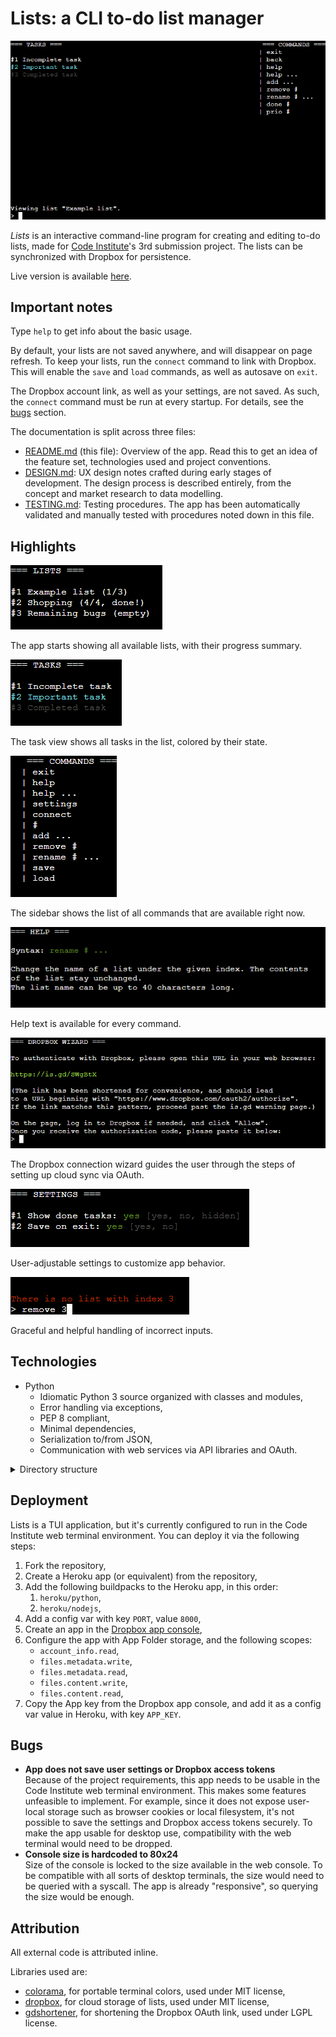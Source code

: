 # Lists: a CLI to-do list manager

![A screenshot of Lists running in the Code Institute terminal](doc/screenshot.png)

*Lists* is an interactive command-line program for creating and editing to-do lists, made for [Code Institute](https://codeinstitute.net)'s 3rd submission project. The lists can be synchronized with Dropbox for persistence.

Live version is available [here](https://tearnote-lists.herokuapp.com).

## Important notes

Type `help` to get info about the basic usage.

By default, your lists are not saved anywhere, and will disappear on page refresh. To keep your lists, run the `connect` command to link with Dropbox. This will enable the `save` and `load` commands, as well as autosave on `exit`.

The Dropbox account link, as well as your settings, are not saved. As such, the `connect` command must be run at every startup. For details, see the [bugs](#bugs) section.

The documentation is split across three files:

-   [README.md](README.md) (this file): Overview of the app. Read this to get an idea of the feature set, technologies used and project conventions.
-   [DESIGN.md](doc/DESIGN.md): UX design notes crafted during early stages of development. The design process is described entirely, from the concept and market research to data modelling.
-   [TESTING.md](doc/TESTING.md): Testing procedures. The app has been automatically validated and manually tested with procedures noted down in this file.

## Highlights

![Screenshot of Lists showing the list view](doc/highlights/lists.png)

The app starts showing all available lists, with their progress summary.

![Screenshot of Lists showing the task view](doc/highlights/tasks.png)

The task view shows all tasks in the list, colored by their state.

![Screenshot of Lists showing the sidebar](doc/highlights/sidebar.png)

The sidebar shows the list of all commands that are available right now.

![Screenshot of Lists showing help text](doc/highlights/help.png)

Help text is available for every command.

![Screenshot of Lists showing the Dropbox connection wizard](doc/highlights/dropbox.png)

The Dropbox connection wizard guides the user through the steps of setting up cloud sync via OAuth.

![Screenshot of Lists showing the settings view](doc/highlights/settings.png)

User-adjustable settings to customize app behavior.

![Screenshot of Lists showing error handling](doc/highlights/errors.png)

Graceful and helpful handling of incorrect inputs.

## Technologies

-   Python
    -   Idiomatic Python 3 source organized with classes and modules,
    -   Error handling via exceptions,
    -   PEP 8 compliant,
    -   Minimal dependencies,
    -   Serialization to/from JSON,
    -   Communication with web services via API libraries and OAuth.

<details><summary>Directory structure</summary>

-   `/` (root): `README.md`, Python sources, environment configuration
-   `doc`: Additional Markdown files, PNG images used by Markdown files, any additional documentation files

The project includes the Code Institute-provided web terminal, written on Node.js. All the HTML, CSS and Javascript files belong to it.

</details>

## Deployment

Lists is a TUI application, but it's currently configured to run in the Code Institute web terminal environment. You can deploy it via the following steps:

1.  Fork the repository,
2.  Create a Heroku app (or equivalent) from the repository,
3.  Add the following buildpacks to the Heroku app, in this order:
    1.  `heroku/python`,
    2.  `heroku/nodejs`,
4.  Add a config var with key `PORT`, value `8000`,
5.  Create an app in the [Dropbox app console](https://www.dropbox.com/developers/apps),
6.  Configure the app with App Folder storage, and the following scopes:
    -   `account_info.read`,
    -   `files.metadata.write`,
    -   `files.metadata.read`,
    -   `files.content.write`,
    -   `files.content.read`,
7.  Copy the App key from the Dropbox app console, and add it as a config var value in Heroku, with key `APP_KEY`.

## Bugs

-   **App does not save user settings or Dropbox access tokens**  
    Because of the project requirements, this app needs to be usable in the Code Institute web terminal environment. This makes some features unfeasible to implement. For example, since it does not expose user-local storage such as browser cookies or local filesystem, it's not possible to save the settings and Dropbox access tokens securely. To make the app usable for desktop use, compatibility with the web terminal would need to be dropped.
-   **Console size is hardcoded to 80x24**  
    Size of the console is locked to the size available in the web console. To be compatible with all sorts of desktop terminals, the size would need to be queried with a syscall. The app is already "responsive", so querying the size would be enough.

## Attribution

All external code is attributed inline.

Libraries used are:

-   [colorama](https://pypi.org/project/colorama/), for portable terminal colors, used under MIT license,
-   [dropbox](https://pypi.org/project/dropbox/), for cloud storage of lists, used under MIT license,
-   [gdshortener](https://pypi.org/project/gdshortener/), for shortening the Dropbox OAuth link, used under LGPL license.
